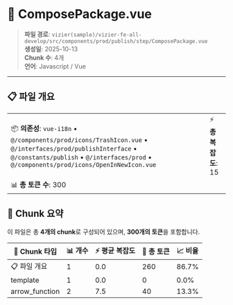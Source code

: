 # 📄 ComposePackage.vue

> **파일 경로**: `vizier(sample)/vizier-fe-all-develop/src/components/prod/publish/step/ComposePackage.vue`  
> **생성일**: 2025-10-13  
> **Chunk 수**: 4개  
> **언어**: Javascript / Vue
---


## 📋 파일 개요

| | |
|--|--|
| 📦 **의존성**: `vue-i18n` • `@/components/prod/icons/TrashIcon.vue` • `@/interfaces/prod/publishInterface` • `@/constants/publish` • `@/interfaces/prod` • `@/components/prod/icons/OpenInNewIcon.vue` | ⚡ **총 복잡도**: 15 |
| 📊 **총 토큰 수**: 300 |  |






## 🧩 Chunk 요약

이 파일은 총 **4개의 chunk**로 구성되어 있으며, **300개의 토큰**을 포함합니다.

| 🧩 Chunk 타입 | 📊 개수 | ⚡ 평균 복잡도 | 📝 총 토큰 | 📈 비율 |
|---------------|--------|-------------|----------|--------|
| 📋 파일 개요 | 1 | 0.0 | 260 | 86.7% |
| template | 1 | 0.0 | 0 | 0.0% |
| arrow_function | 2 | 7.5 | 40 | 13.3% |

